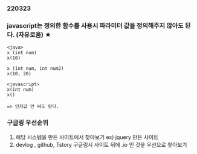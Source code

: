 ### 220323

### javascript는 정의한 함수를 사용시 파라미터 값을 정의해주지 않아도 된다. (자유로움) ★
```
<java>
x (int num)
x(10)

x (int num, int num2)
x(10, 20)

<javascript>
x(int num)
x() 

=> 인자값 안 써도 된다.

```

### 구글링 우선순위
1. 해당 시스템을 만든 사이트에서 찾아보기
ex) jquery 만든 사이트
2. devlog , github, Tstory
구글링시 사이트 뒤에 .io 인 것을 우선으로 찾아보기 


